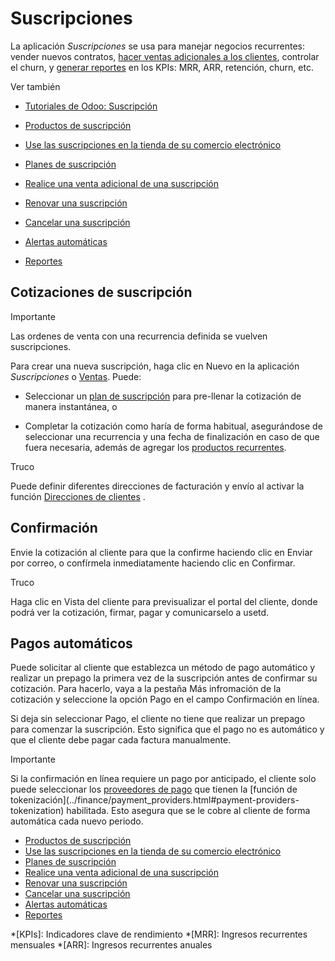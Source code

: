 # Suscripciones

La aplicación _Suscripciones_ se usa para manejar negocios recurrentes: vender
nuevos contratos, [hacer ventas adicionales a los
clientes](subscriptions/upselling.html), controlar el churn, y [generar
reportes](subscriptions/reports.html) en los KPIs: MRR, ARR, retención, churn,
etc.

Ver también

  * [Tutoriales de Odoo: Suscripción](https://www.odoo.com/slides/subscription-20)

  * [Productos de suscripción](subscriptions/products.html)

  * [Use las suscripciones en la tienda de su comercio electrónico](subscriptions/ecommerce.html)

  * [Planes de suscripción](subscriptions/plans.html)

  * [Realice una venta adicional de una suscripción](subscriptions/upselling.html)

  * [Renovar una suscripción](subscriptions/renewals.html)

  * [Cancelar una suscripción](subscriptions/closing.html)

  * [Alertas automáticas](subscriptions/automatic_alerts.html)

  * [Reportes](subscriptions/reports.html)

## Cotizaciones de suscripción

Importante

Las ordenes de venta con una recurrencia definida se vuelven suscripciones.

Para crear una nueva suscripción, haga clic en Nuevo en la aplicación
_Suscripciones_ o [Ventas](../sales.html). Puede:

  * Seleccionar un [plan de suscripción](subscriptions/plans.html) para pre-llenar la cotización de manera instantánea, o

  * Completar la cotización como haría de forma habitual, asegurándose de seleccionar una recurrencia y una fecha de finalización en caso de que fuera necesaria, además de agregar los [productos recurrentes](subscriptions/products.html).

Truco

Puede definir diferentes direcciones de facturación y envío al activar la
función [Direcciones de
clientes](../finance/accounting/customer_invoices/customer_addresses.html) .

## Confirmación

Envie la cotización al cliente para que la confirme haciendo clic en Enviar
por correo, o confírmela inmediatamente haciendo clic en Confirmar.

Truco

Haga clic en Vista del cliente para previsualizar el portal del cliente, donde
podrá ver la cotización, firmar, pagar y comunicarselo a usetd.

## Pagos automáticos

Puede solicitar al cliente que establezca un método de pago automático y
realizar un prepago la primera vez de la suscripción antes de confirmar su
cotización. Para hacerlo, vaya a la pestaña Más infromación de la cotización y
seleccione la opción Pago en el campo Confirmación en línea.

Si deja sin seleccionar Pago, el cliente no tiene que realizar un prepago para
comenzar la suscripción. Esto significa que el pago no es automático y que el
cliente debe pagar cada factura manualmente.

Importante

Si la confirmación en línea requiere un pago por anticipado, el cliente solo
puede seleccionar los [proveedores de
pago](../finance/payment_providers.html#payment-providers-supported-providers)
que tienen la [función de
tokenización](../finance/payment_providers.html#payment-providers-
tokenization) habilitada. Esto asegura que se le cobre al cliente de forma
automática cada nuevo periodo.

  * [Productos de suscripción](subscriptions/products.html)
  * [Use las suscripciones en la tienda de su comercio electrónico](subscriptions/ecommerce.html)
  * [Planes de suscripción](subscriptions/plans.html)
  * [Realice una venta adicional de una suscripción](subscriptions/upselling.html)
  * [Renovar una suscripción](subscriptions/renewals.html)
  * [Cancelar una suscripción](subscriptions/closing.html)
  * [Alertas automáticas](subscriptions/automatic_alerts.html)
  * [Reportes](subscriptions/reports.html)

  *[KPIs]: Indicadores clave de rendimiento
  *[MRR]: Ingresos recurrentes mensuales
  *[ARR]: Ingresos recurrentes anuales

